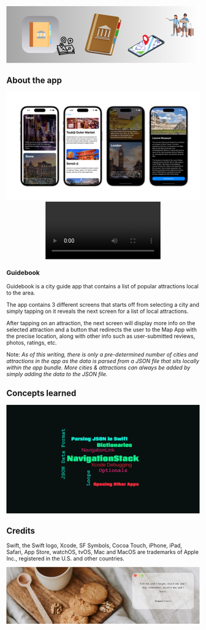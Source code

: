 ![Header Banner](DocAssets/HeaderBanner.png)

## About the app

<p align="center">
    <img src="DocAssets/AppScreenshots.png">
    <video src="DocAssets/AppPreview.mp4"></video>
</p>

### Guidebook

Guidebook is a city guide app that contains a list of popular attractions local to the area.

The app contains 3 different screens that starts off from selecting a city and simply tapping on it reveals the next screen for a list of local attractions.

After tapping on an attraction, the next screen will display more info on the selected attraction and a button that redirects the user to the Map App with the precise location, along with other info such as user-submitted reviews, photos, ratings, etc.

Note: *As of this writing, there is only a pre-determined number of cities and attractions in the app as the data is parsed from a JSON file that sits locally within the app bundle. More cities & attractions can always be added by simply adding the data to the JSON file.*

## Concepts learned

<p align="center">
    <img src="DocAssets/Project05-Concepts.png">
</p>

## Credits

Swift, the Swift logo, Xcode, SF Symbols, Cocoa Touch, iPhone, iPad, Safari, App Store, watchOS, tvOS, Mac and MacOS are trademarks of Apple Inc., registered in the U.S. and other countries.

![Footer Banner](DocAssets/FooterBanner.png)